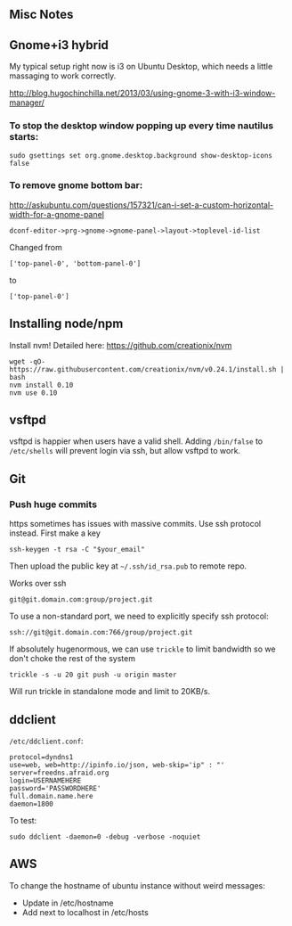 Misc Notes
-------------------------------

## Gnome+i3 hybrid

My typical setup right now is i3 on Ubuntu Desktop, which needs a little massaging to work correctly.

http://blog.hugochinchilla.net/2013/03/using-gnome-3-with-i3-window-manager/


### To stop the desktop window popping up every time nautilus starts:

    sudo gsettings set org.gnome.desktop.background show-desktop-icons false


### To remove gnome bottom bar:

http://askubuntu.com/questions/157321/can-i-set-a-custom-horizontal-width-for-a-gnome-panel

    dconf-editor->prg->gnome->gnome-panel->layout->toplevel-id-list

Changed from

    ['top-panel-0', 'bottom-panel-0']

to

    ['top-panel-0']

## Installing node/npm

Install nvm! Detailed here: https://github.com/creationix/nvm

	wget -qO- https://raw.githubusercontent.com/creationix/nvm/v0.24.1/install.sh | bash
	nvm install 0.10
	nvm use 0.10

## vsftpd

vsftpd is happier when users have a valid shell. Adding `/bin/false` to `/etc/shells` will prevent login via ssh, but allow vsftpd to work.

## Git

### Push huge commits

https sometimes has issues with massive commits. Use ssh protocol instead. First make a key

    ssh-keygen -t rsa -C "$your_email"

Then upload the public key at `~/.ssh/id_rsa.pub` to remote repo.

Works over ssh

    git@git.domain.com:group/project.git

To use a non-standard port, we need to explicitly specify ssh protocol:

    ssh://git@git.domain.com:766/group/project.git

If absolutely hugenormous, we can use `trickle` to limit bandwidth so we don't choke the rest of the system

    trickle -s -u 20 git push -u origin master

Will run trickle in standalone mode and limit to 20KB/s.

## ddclient

`/etc/ddclient.conf`:

	protocol=dyndns1
	use=web, web=http://ipinfo.io/json, web-skip='ip" : "'
	server=freedns.afraid.org
	login=USERNAMEHERE
	password='PASSWORDHERE'
	full.domain.name.here
	daemon=1800

To test:

	sudo ddclient -daemon=0 -debug -verbose -noquiet

## AWS

To change the hostname of ubuntu instance without weird messages:

* Update in /etc/hostname
* Add next to localhost in /etc/hosts
